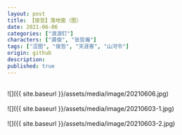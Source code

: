 ```yaml
---
layout: post
title: 【俊哲】落地窗（图）
date: 2021-06-06
categories: ["浪浪钉"]
characters: ["龚俊", "张哲瀚"]
tags: ["涩图", "俊哲", "天涯客", "山河令"]
origin: github
description: 
published: true
---
```


<br>
![]({{ site.baseurl }}/assets/media/image/20210606.jpg)
<br><br>
![]({{ site.baseurl }}/assets/media/image/20210603-1.jpg)
<br><br>
![]({{ site.baseurl }}/assets/media/image/20210603-2.jpg)
